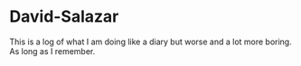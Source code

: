 # David-Salazar
This is a log of what I am doing like a diary but worse and a lot more boring. As long as I remember.
